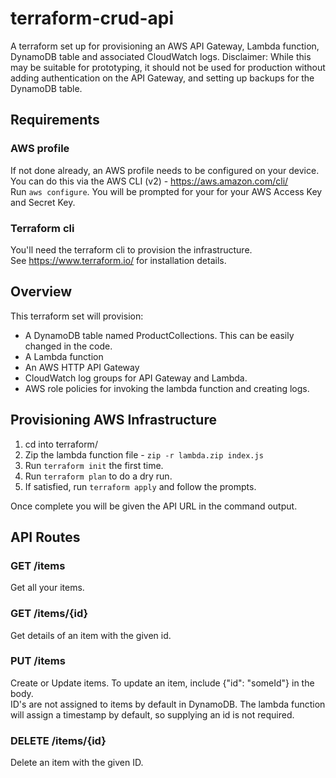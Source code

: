 # terraform-crud-api

A terraform set up for provisioning an AWS API Gateway, Lambda function, DynamoDB table and associated CloudWatch logs.
Disclaimer: While this may be suitable for prototyping, it should not be used for production without adding authentication on the API Gateway, and setting up backups for the DynamoDB table.

## Requirements

### AWS profile

If not done already, an AWS profile needs to be configured on your device. You can do this via the AWS CLI (v2) - https://aws.amazon.com/cli/  
Run `aws configure`.
You will be prompted for your for your AWS Access Key and Secret Key.

### Terraform cli

You'll need the terraform cli to provision the infrastructure.  
See https://www.terraform.io/ for installation details.

## Overview

This terraform set will provision:

- A DynamoDB table named ProductCollections. This can be easily changed in the code.
- A Lambda function
- An AWS HTTP API Gateway
- CloudWatch log groups for API Gateway and Lambda.
- AWS role policies for invoking the lambda function and creating logs.

## Provisioning AWS Infrastructure

1. cd into terraform/
2. Zip the lambda function file - `zip -r lambda.zip index.js `
3. Run `terraform init` the first time.
4. Run `terraform plan` to do a dry run.
5. If satisfied, run `terraform apply` and follow the prompts.

Once complete you will be given the API URL in the command output.

## API Routes

### GET /items

Get all your items.

### GET /items/{id}

Get details of an item with the given id.

### PUT /items

Create or Update items. To update an item, include {"id": "someId"} in the body.  
ID's are not assigned to items by default in DynamoDB. The lambda function will assign a timestamp by default, so supplying an id is not required.

### DELETE /items/{id}

Delete an item with the given ID.
